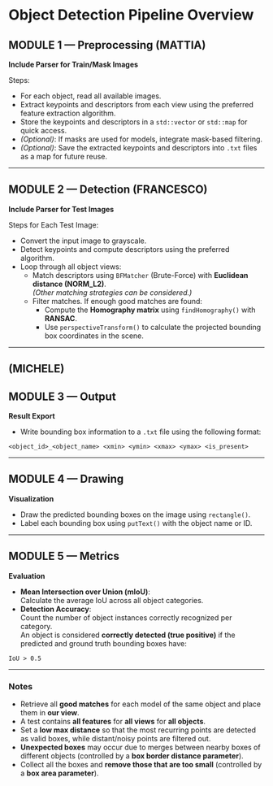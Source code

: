 # Object Detection Pipeline Overview

## MODULE 1 — Preprocessing (MATTIA)

**Include Parser for Train/Mask Images**

Steps:
- For each object, read all available images.
- Extract keypoints and descriptors from each view using the preferred feature extraction algorithm.
- Store the keypoints and descriptors in a `std::vector` or `std::map` for quick access.
- *(Optional)*: If masks are used for models, integrate mask-based filtering.
- *(Optional)*: Save the extracted keypoints and descriptors into `.txt` files as a map for future reuse.

---

## MODULE 2 — Detection (FRANCESCO)

**Include Parser for Test Images**

Steps for Each Test Image:
- Convert the input image to grayscale.
- Detect keypoints and compute descriptors using the preferred algorithm.
- Loop through all object views:
    - Match descriptors using `BFMatcher` (Brute-Force) with **Euclidean distance (NORM_L2)**.  
      *(Other matching strategies can be considered.)*
    - Filter matches. If enough good matches are found:
        - Compute the **Homography matrix** using `findHomography()` with **RANSAC**.
        - Use `perspectiveTransform()` to calculate the projected bounding box coordinates in the scene.

---
## (MICHELE)
## MODULE 3 — Output

**Result Export**

- Write bounding box information to a `.txt` file using the following format:
```
<object_id>_<object_name> <xmin> <ymin> <xmax> <ymax> <is_present>
```

---

## MODULE 4 — Drawing

**Visualization**

- Draw the predicted bounding boxes on the image using `rectangle()`.
- Label each bounding box using `putText()` with the object name or ID.

---

## MODULE 5 — Metrics

**Evaluation**

- **Mean Intersection over Union (mIoU)**:  
  Calculate the average IoU across all object categories.
- **Detection Accuracy**:  
  Count the number of object instances correctly recognized per category.  
  An object is considered **correctly detected (true positive)** if the predicted and ground truth bounding boxes have:
```
IoU > 0.5
```

---
### Notes

- Retrieve all **good matches** for each model of the same object and place them in **our view**.
- A test contains **all features** for **all views** for **all objects**.
- Set a **low max distance** so that the most recurring points are detected as valid boxes, while distant/noisy points are filtered out.
- **Unexpected boxes** may occur due to merges between nearby boxes of different objects (controlled by a **box border distance parameter**).
- Collect all the boxes and **remove those that are too small** (controlled by a **box area parameter**).
